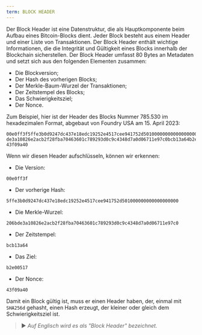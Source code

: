 ```yaml
---
term: BLOCK HEADER
---
```


Der Block Header ist eine Datenstruktur, die als Hauptkomponente beim Aufbau eines Bitcoin-Blocks dient. Jeder Block besteht aus einem Header und einer Liste von Transaktionen. Der Block Header enthält wichtige Informationen, die die Integrität und Gültigkeit eines Blocks innerhalb der Blockchain sicherstellen. Der Block Header umfasst 80 Bytes an Metadaten und setzt sich aus den folgenden Elementen zusammen:
* Die Blockversion;
* Der Hash des vorherigen Blocks;
* Der Merkle-Baum-Wurzel der Transaktionen;
* Der Zeitstempel des Blocks;
* Das Schwierigkeitsziel;
* Der Nonce.

Zum Beispiel, hier ist der Header des Blocks Nummer 785.530 im hexadezimalen Format, abgebaut von Foundry USA am 15. April 2023:

```text
00e0ff3f5ffe3b0d9247dc437e18edc19252e4517cee941752d501000000000000000000206b
de3a10826e2acb2f28fba70463601c789293d0c9c4348d7a0d06711e97c0bcb13a64b2e00517
43f09a40
```

Wenn wir diesen Header aufschlüsseln, können wir erkennen:
* Die Version:

```text
00e0ff3f
```

* Der vorherige Hash:

```text
5ffe3b0d9247dc437e18edc19252e4517cee941752d501000000000000000000
```

* Die Merkle-Wurzel:

```text
206bde3a10826e2acb2f28fba70463601c789293d0c9c4348d7a0d06711e97c0
```

* Der Zeitstempel:

```text
bcb13a64
```

* Das Ziel:

```text
b2e00517
```

* Der Nonce:

```text
43f09a40
```

Damit ein Block gültig ist, muss er einen Header haben, der, einmal mit `SHA256d` gehasht, einen Hash erzeugt, der kleiner oder gleich dem Schwierigkeitsziel ist.

> ► *Auf Englisch wird es als "Block Header" bezeichnet.*